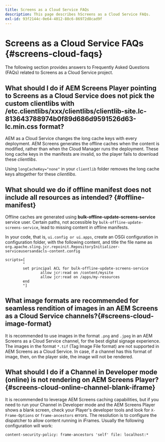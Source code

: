 ```yaml
---
title: Screens as a Cloud Service FAQs
description: This page describes hScreens as a Cloud Service FAQs.
exl-id: 93f2144c-0e64-4012-88c6-86972d8cad9f
---
```

# Screens as a Cloud Service FAQs {#screens-cloud-faqs}

The following section provides answers to Frequently Asked Questions (FAQs) related to Screens as a Cloud Service project.

## What should I do if AEM Screens Player pointing to Screens as a Cloud Service does not pick the custom clientlibs with /etc.clientlibs/xxx/clientlibs/clientlib-site.lc-813643788974b0f89d686d9591526d63-lc.min.css format?

AEM as a Cloud Service changes the long cache keys with every deployment. AEM Screens generates the offline caches when the content is modified, rather than when the Cloud Manager runs the deployment. These long cache keys in the manifests are invalid, so the player fails to download these *clientlibs*. 

Using `longCacheKey="none"` in your `clientlib` folder removes the long cache keys altogether for these *clientlibs*.


## What should we do if offline manifest does not include all resources as intended? {#offline-manifest}

Offline caches are generated using **bulk-offline-update-screens-service** service user. Certain paths, not accessible by `bulk-offline-update-screens-service`, lead to missing content in offline manifests. 

In your code, that is, `ui.config or ui.apps`, create an OSGi configuration in configuration folder, with the following content, and title the file name as `org.apache.sling.jcr.repoinit.RepositoryInitializer-serviceusersandacls-content.config`

```
scripts=[
        "
        set principal ACL for bulk-offline-update-screens-service
                allow jcr:read on /content/mysite
                allow jcr:read on /apps/my-resources
        end
        "] 
```

## What image formats are recommended for seamless rendition of images in an AEM Screens as a Cloud Service channels?{#screens-cloud-image-format}

It is recommended to use images in the format `.png` and `.jpeg` in an AEM Screens as a Cloud Service channel, for the best digital signage experience.
The images in the format `*.tif` (Tag Image File format) are not supported in AEM Screens as a Cloud Service. In case, if a channel has this format of image, then, on the player side, the image will not be rendered.

## What should I do if a Channel in Developer mode (online) is not rendering on AEM Screens Player?{#screens-cloud-online-channel-blank-iframe}

It is recommended to leverage AEM Screens caching capabilities, but if you need to run your Channel in Developer mode and the AEM Screens Player shows a blank screen, check your Player's developer tools and look for `X-Frame-Options` or `frame-ancestors` errors. The resolution is to configure the dispatcher to allow content running in iFrames. Usually the following configuration will work:

```
content-security-policy: frame-ancestors 'self' file: localhost:*
```
